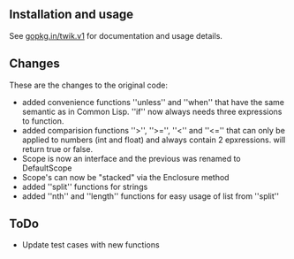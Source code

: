 Installation and usage
----------------------

See [gopkg.in/twik.v1](https://gopkg.in/twik.v1) for documentation and usage details.

Changes
-------

These are the changes to the original code:

- added convenience functions ''unless'' and ''when'' that have the same semantic as in Common Lisp. ''if'' now always needs three expressions to function.
- added comparision functions ''>'', ''>='', ''<'' and ''<='' that can only be applied to numbers (int and float) and always contain 2 epxressions. will return true or false.
- Scope is now an interface and the previous was renamed to DefaultScope
- Scope's can now be "stacked" via the Enclosure method
- added ''split'' functions for strings
- added ''nth'' and ''length'' functions for easy usage of list from ''split''


ToDo
----

- Update test cases with new functions
